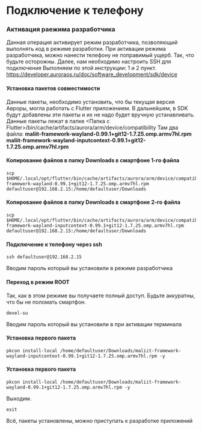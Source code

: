 # Подключение к телефону

### Активация раежима разработчика
Данная операция активирует режим разработчика, позволяющий выполнять код в режиме разработки. При активации режима разработчика, можно нанести телефону не поправимый ущерб. Так, что будьте осторожны. 
Далее, нам необходимо настроить SSH для подключения
Выполняем по этой инструкции: 1 и 2 пункт.
https://developer.auroraos.ru/doc/software_development/sdk/device

#### Установка пакетов совместимости
Данные пакеты, необходимо установить, что бы текущая версия Авроры, могла работать с Flutter приложением. В дальнейшем, в SDK будут добавлены эти пакеты и их не надо будет вручную устанавливать.
Данные пакеты лежат в папке <Папка с Flutter>/bin/cache/artifacts/aurora/arm/device/compatibility
Там два файла:
**maliit-framework-wayland-0.99.1+git12-1.7.25.omp.armv7hl.rpm**
**maliit-framework-wayland-inputcontext-0.99.1+git12-1.7.25.omp.armv7hl.rpm**

#### Копирование файлов в папку Downloads в смартфоне 1-го файла
```shell
scp $HOME/.local/opt/flutter/bin/cache/artifacts/aurora/arm/device/compatibility/maliit-framework-wayland-0.99.1+git12-1.7.25.omp.armv7hl.rpm defaultuser@192.168.2.15:/home/defaultuser/Downloads
```
#### Копирование файлов в папку Downloads в смартфоне 2-го файла
```shell
scp $HOME/.local/opt/flutter/bin/cache/artifacts/aurora/arm/device/compatibility/maliit-framework-wayland-inputcontext-0.99.1+git12-1.7.25.omp.armv7hl.rpm defaultuser@192.168.2.15:/home/defaultuser/Downloads
```

#### Подключение к телефону через ssh
```shell
ssh defaultuser@192.168.2.15
```
Вводим пароль который вы установили в режиме разработчика

#### Переход в режим ROOT 
Так, как в этом режиме вы получаете полный доступ. Будьте аккуратны, что бы не поломать смартфон.
```shell
devel-su
```
Вводим пароль который вы установили в при активации терминала

#### Установка первого пакета
```shell
pkcon install-local /home/defaultuser/Downloads/maliit-framework-wayland-inputcontext-0.99.1+git12-1.7.25.omp.armv7hl.rpm -y
```
#### Установка первого пакета
```shell
pkcon install-local /home/defaultuser/Downloads/maliit-framework-wayland-0.99.1+git12-1.7.25.omp.armv7hl.rpm -y
```

Выходим.
```shell
exit
```

Всё, пакеты установлены, можно приступать к разработке приложений